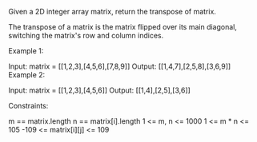 Given a 2D integer array matrix, return the transpose of matrix.

The transpose of a matrix is the matrix flipped over its main diagonal, switching the matrix's row and column indices.

Example 1:

Input: matrix = [[1,2,3],[4,5,6],[7,8,9]]
Output: [[1,4,7],[2,5,8],[3,6,9]]
Example 2:

Input: matrix = [[1,2,3],[4,5,6]]
Output: [[1,4],[2,5],[3,6]]
 

Constraints:

m == matrix.length
n == matrix[i].length
1 <= m, n <= 1000
1 <= m * n <= 105
-109 <= matrix[i][j] <= 109
